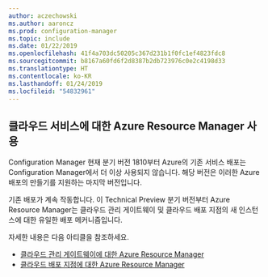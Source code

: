 ```yaml
---
author: aczechowski
ms.author: aaroncz
ms.prod: configuration-manager
ms.topic: include
ms.date: 01/22/2019
ms.openlocfilehash: 41f4a703dc50205c367d231b1f0fc1ef4823fdc8
ms.sourcegitcommit: b8167a60fd6f2d8387b2db723976c0e2c4198d33
ms.translationtype: HT
ms.contentlocale: ko-KR
ms.lasthandoff: 01/24/2019
ms.locfileid: "54832961"
---
```

## <a name="bkmk_arm"></a> 클라우드 서비스에 대한 Azure Resource Manager 사용
<!--3605704-->

Configuration Manager 현재 분기 버전 1810부터 Azure의 기존 서비스 배포는 Configuration Manager에서 더 이상 사용되지 않습니다. 해당 버전은 이러한 Azure 배포의 만들기를 지원하는 마지막 버전입니다. 

기존 배포가 계속 작동합니다. 이 Technical Preview 분기 버전부터 Azure Resource Manager는 클라우드 관리 게이트웨이 및 클라우드 배포 지점의 새 인스턴스에 대한 유일한 배포 메커니즘입니다.

자세한 내용은 다음 아티클을 참조하세요.

- [클라우드 관리 게이트웨이에 대한 Azure Resource Manager](/sccm/core/clients/manage/cmg/plan-cloud-management-gateway#azure-resource-manager)  
- [클라우드 배포 지점에 대한 Azure Resource Manager](/sccm/core/plan-design/hierarchy/use-a-cloud-based-distribution-point#azure-resource-manager)

